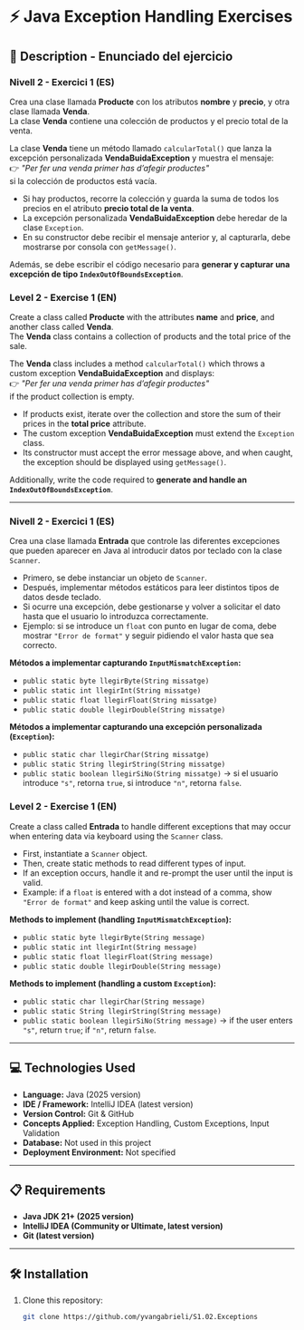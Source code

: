 # ⚡ Java Exception Handling Exercises  

## 📄 Description - Enunciado del ejercicio  

### Nivell 2 - Exercici 1 (ES)  
Crea una clase llamada **Producte** con los atributos **nombre** y **precio**, y otra clase llamada **Venda**.  
La clase **Venda** contiene una colección de productos y el precio total de la venta.  

La clase **Venda** tiene un método llamado `calcularTotal()` que lanza la excepción personalizada **VendaBuidaException** y muestra el mensaje:  
👉 *"Per fer una venda primer has d’afegir productes"*  
si la colección de productos está vacía.  

- Si hay productos, recorre la colección y guarda la suma de todos los precios en el atributo **precio total de la venta**.  
- La excepción personalizada **VendaBuidaException** debe heredar de la clase `Exception`.  
- En su constructor debe recibir el mensaje anterior y, al capturarla, debe mostrarse por consola con `getMessage()`.  

Además, se debe escribir el código necesario para **generar y capturar una excepción de tipo `IndexOutOfBoundsException`**.  

### Level 2 - Exercise 1 (EN)  
Create a class called **Producte** with the attributes **name** and **price**, and another class called **Venda**.  
The **Venda** class contains a collection of products and the total price of the sale.  

The **Venda** class includes a method `calcularTotal()` which throws a custom exception **VendaBuidaException** and displays:  
👉 *"Per fer una venda primer has d’afegir productes"*  
if the product collection is empty.  

- If products exist, iterate over the collection and store the sum of their prices in the **total price** attribute.  
- The custom exception **VendaBuidaException** must extend the `Exception` class.  
- Its constructor must accept the error message above, and when caught, the exception should be displayed using `getMessage()`.  

Additionally, write the code required to **generate and handle an `IndexOutOfBoundsException`**.  

---

### Nivell 2 - Exercici 1 (ES)  
Crea una clase llamada **Entrada** que controle las diferentes excepciones que pueden aparecer en Java al introducir datos por teclado con la clase `Scanner`.  

- Primero, se debe instanciar un objeto de `Scanner`.  
- Después, implementar métodos estáticos para leer distintos tipos de datos desde teclado.  
- Si ocurre una excepción, debe gestionarse y volver a solicitar el dato hasta que el usuario lo introduzca correctamente.  
- Ejemplo: si se introduce un `float` con punto en lugar de coma, debe mostrar `"Error de format"` y seguir pidiendo el valor hasta que sea correcto.  

**Métodos a implementar capturando `InputMismatchException`:**  
- `public static byte llegirByte(String missatge)`  
- `public static int llegirInt(String missatge)`  
- `public static float llegirFloat(String missatge)`  
- `public static double llegirDouble(String missatge)`  

**Métodos a implementar capturando una excepción personalizada (`Exception`):**  
- `public static char llegirChar(String missatge)`  
- `public static String llegirString(String missatge)`  
- `public static boolean llegirSiNo(String missatge)` → si el usuario introduce `"s"`, retorna `true`, si introduce `"n"`, retorna `false`.  

### Level 2 - Exercise 1 (EN)  
Create a class called **Entrada** to handle different exceptions that may occur when entering data via keyboard using the `Scanner` class.  

- First, instantiate a `Scanner` object.  
- Then, create static methods to read different types of input.  
- If an exception occurs, handle it and re-prompt the user until the input is valid.  
- Example: if a `float` is entered with a dot instead of a comma, show `"Error de format"` and keep asking until the value is correct.  

**Methods to implement (handling `InputMismatchException`):**  
- `public static byte llegirByte(String message)`  
- `public static int llegirInt(String message)`  
- `public static float llegirFloat(String message)`  
- `public static double llegirDouble(String message)`  

**Methods to implement (handling a custom `Exception`):**  
- `public static char llegirChar(String message)`  
- `public static String llegirString(String message)`  
- `public static boolean llegirSiNo(String message)` → if the user enters `"s"`, return `true`; if `"n"`, return `false`.  

---

## 💻 Technologies Used  
- **Language:** Java (2025 version)  
- **IDE / Framework:** IntelliJ IDEA (latest version)  
- **Version Control:** Git & GitHub  
- **Concepts Applied:** Exception Handling, Custom Exceptions, Input Validation  
- **Database:** Not used in this project  
- **Deployment Environment:** Not specified  

---

## 📋 Requirements  
- **Java JDK 21+ (2025 version)**  
- **IntelliJ IDEA (Community or Ultimate, latest version)**  
- **Git (latest version)**  

---

## 🛠️ Installation  
1. Clone this repository:  
   ```bash
   git clone https://github.com/yvangabrieli/S1.02.Exceptions
